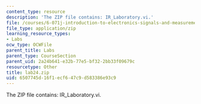 ```yaml
---
content_type: resource
description: 'The ZIP file contains: IR_Laboratory.vi.'
file: /courses/6-071j-introduction-to-electronics-signals-and-measurement-spring-2006/6507745d16f1ecf647c9d583386e93c9_lab24.zip
file_type: application/zip
learning_resource_types:
- Labs
ocw_type: OCWFile
parent_title: Labs
parent_type: CourseSection
parent_uid: 2a24b641-e32b-77e5-bf32-2bb33f09679c
resourcetype: Other
title: lab24.zip
uid: 6507745d-16f1-ecf6-47c9-d583386e93c9
---
```

The ZIP file contains: IR_Laboratory.vi.

